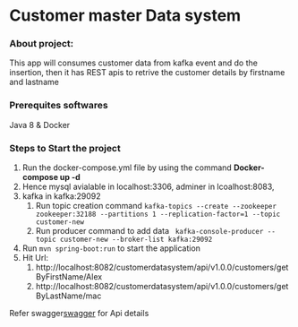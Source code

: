 # Customer master Data system
### About project:
This app will consumes customer data from kafka event and do the insertion, then it has REST apis to retrive the customer details by firstname and lastname

### Prerequites softwares
Java 8
& Docker 


### Steps to Start the project
1. Run the docker-compose.yml file by using the command **Docker-compose up -d**
2. Hence mysql avialable in localhost:3306, adminer in lcoalhost:8083, 
3. kafka in kafka:29092
    1. Run topic creation command ``` kafka-topics --create --zookeeper zookeeper:32188 --partitions 1 --replication-factor=1 --topic customer-new ```
    2. Run producer command to add data ``` kafka-console-producer --topic customer-new --broker-list kafka:29092```
4. Run ```mvn spring-boot:run``` to start the application
5. Hit Url: 
    1. http://localhost:8082/customerdatasystem/api/v1.0.0/customers/getByFirstName/Alex
    2. http://localhost:8082/customerdatasystem/api/v1.0.0/customers/getByLastName/mac  

Refer swagger[swagger](https://github.com/srimuthurajesh/customerDataSystem/blob/main/customerswagger.yml) for Api details

